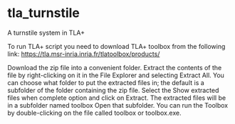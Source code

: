 # tla_turnstile
A turnstile system in TLA+

To run TLA+ script you need to download TLA+ toolbox from the following link: https://tla.msr-inria.inria.fr/tlatoolbox/products/

Download the zip file into a convenient folder.  Extract the contents of the file by right-clicking on it in the File Explorer and selecting Extract All.  You can choose what folder to put the extracted files in; the default is a subfolder of the folder containing the zip file.  Select the Show extracted files when complete option and click on Extract.  The extracted files will be in a subfolder named toolbox  Open that subfolder.  You can run the Toolbox by double-clicking on the file called toolbox or toolbox.exe.
